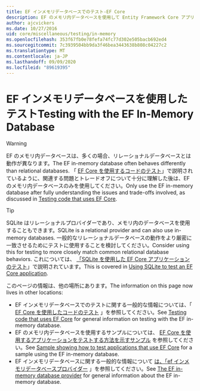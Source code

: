 ```yaml
---
title: EF インメモリデータベースでのテスト-EF Core
description: EF のメモリ内データベースを使用して Entity Framework Core アプリケーションをテストする
author: ajcvickers
ms.date: 10/27/2016
uid: core/miscellaneous/testing/in-memory
ms.openlocfilehash: 353f67fb0e78fefa74fc77d302e505bacb692ed4
ms.sourcegitcommit: 7c3939504bb9da3f46bea3443638b808c04227c2
ms.translationtype: MT
ms.contentlocale: ja-JP
ms.lasthandoff: 09/09/2020
ms.locfileid: "89619395"
---
```

# <a name="testing-with-the-ef-in-memory-database"></a><span data-ttu-id="676dc-103">EF インメモリデータベースを使用したテスト</span><span class="sxs-lookup"><span data-stu-id="676dc-103">Testing with the EF In-Memory Database</span></span>

> [!WARNING]
> <span data-ttu-id="676dc-104">EF のメモリ内データベースは、多くの場合、リレーショナルデータベースとは動作が異なります。</span><span class="sxs-lookup"><span data-stu-id="676dc-104">The EF in-memory database often behaves differently than relational databases.</span></span>
> <span data-ttu-id="676dc-105">「 [EF Core を使用するコードのテスト](xref:core/miscellaneous/testing/index)」で説明されているように、関連する問題とトレードオフについて十分に理解した後は、EF のメモリ内データベースのみを使用してください。</span><span class="sxs-lookup"><span data-stu-id="676dc-105">Only use the EF in-memory database after fully understanding the issues and trade-offs involved, as discussed in [Testing code that uses EF Core](xref:core/miscellaneous/testing/index).</span></span>  

> [!TIP]
> <span data-ttu-id="676dc-106">SQLite はリレーショナルプロバイダーであり、メモリ内のデータベースを使用することもできます。</span><span class="sxs-lookup"><span data-stu-id="676dc-106">SQLite is a relational provider and can also use in-memory databases.</span></span>
> <span data-ttu-id="676dc-107">一般的なリレーショナルデータベースの動作をより厳密に一致させるためにテストに使用することを検討してください。</span><span class="sxs-lookup"><span data-stu-id="676dc-107">Consider using this for testing to more closely match common relational database behaviors.</span></span>
> <span data-ttu-id="676dc-108">これについては、 [「SQLite を使用した EF Core アプリケーションのテスト](xref:core/miscellaneous/testing/sqlite)」で説明されています。</span><span class="sxs-lookup"><span data-stu-id="676dc-108">This is covered in [Using SQLite to test an EF Core application](xref:core/miscellaneous/testing/sqlite).</span></span>   

<span data-ttu-id="676dc-109">このページの情報は、他の場所にあります。</span><span class="sxs-lookup"><span data-stu-id="676dc-109">The information on this page now lives in other locations:</span></span>
* <span data-ttu-id="676dc-110">EF インメモリデータベースでのテストに関する一般的な情報については、「 [EF Core を使用したコードのテスト](xref:core/miscellaneous/testing/index) 」を参照してください。</span><span class="sxs-lookup"><span data-stu-id="676dc-110">See [Testing code that uses EF Core](xref:core/miscellaneous/testing/index) for general information on testing with the EF in-memory database.</span></span>
* <span data-ttu-id="676dc-111">EF のメモリ内データベースを使用するサンプルについては、 [EF Core を使用するアプリケーションをテストする方法を示すサンプル](xref:core/miscellaneous/testing/testing-sample) を参照してください。</span><span class="sxs-lookup"><span data-stu-id="676dc-111">See [Sample showing how to test applications that use EF Core](xref:core/miscellaneous/testing/testing-sample) for a sample using the EF in-memory database.</span></span>
* <span data-ttu-id="676dc-112">EF インメモリデータベースに関する一般的な情報について [は、「ef インメモリデータベースプロバイダー](xref:core/providers/in-memory/index) 」を参照してください。</span><span class="sxs-lookup"><span data-stu-id="676dc-112">See [The EF in-memory database provider](xref:core/providers/in-memory/index) for general information about the EF in-memory database.</span></span>
